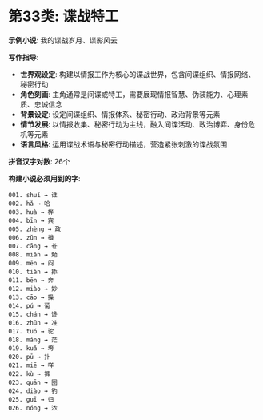 # 第33类: 谍战特工

**示例小说**: 我的谍战岁月、谍影风云

**写作指导**:
- **世界观设定**: 构建以情报工作为核心的谍战世界，包含间谍组织、情报网络、秘密行动
- **角色刻画**: 主角通常是间谍或特工，需要展现情报智慧、伪装能力、心理素质、忠诚信念
- **背景设定**: 设定间谍组织、情报体系、秘密行动、政治背景等元素
- **情节发展**: 以情报收集、秘密行动为主线，融入间谍活动、政治博弈、身份危机等元素
- **语言风格**: 运用谍战术语与秘密行动描述，营造紧张刺激的谍战氛围

**拼音汉字对数**: 26个

**构建小说必须用到的字**:
```
001. shuí → 谁
002. hǎ → 哈
003. huà → 桦
004. bīn → 宾
005. zhèng → 政
006. zǔn → 撙
007. cāng → 苍
008. miǎn → 勉
009. mēn → 闷
010. tiàn → 掭
011. bēn → 奔
012. miào → 妙
013. cāo → 操
014. pú → 葡
015. chán → 馋
016. zhǔn → 准
017. tuó → 驼
018. máng → 茫
019. kuǎ → 垮
020. pū → 扑
021. miē → 咩
022. kù → 裤
023. quān → 圈
024. diào → 钓
025. guī → 归
026. nóng → 浓
```
